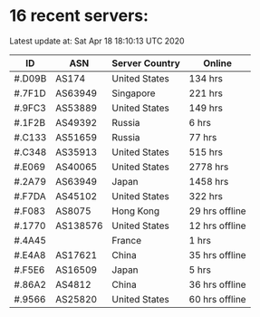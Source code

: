 # 16 recent servers:

Latest update at: Sat Apr 18 18:10:13 UTC 2020

| ID | ASN | Server Country | Online |
| -- | --- | -------------- | ------ |
| #.D09B | AS174 | United States | 134 hrs |
| #.7F1D | AS63949 | Singapore | 221 hrs |
| #.9FC3 | AS53889 | United States | 149 hrs |
| #.1F2B | AS49392 | Russia | 6 hrs |
| #.C133 | AS51659 | Russia | 77 hrs |
| #.C348 | AS35913 | United States | 515 hrs |
| #.E069 | AS40065 | United States | 2778 hrs |
| #.2A79 | AS63949 | Japan | 1458 hrs |
| #.F7DA | AS45102 | United States | 322 hrs |
| #.F083 | AS8075 | Hong Kong | 29 hrs offline |
| #.1770 | AS138576 | United States | 12 hrs offline |
| #.4A45 |  | France | 1 hrs |
| #.E4A8 | AS17621 | China | 35 hrs offline |
| #.F5E6 | AS16509 | Japan | 5 hrs |
| #.86A2 | AS4812 | China | 36 hrs offline |
| #.9566 | AS25820 | United States | 60 hrs offline |

